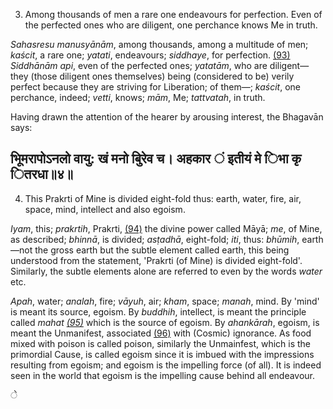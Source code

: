 3. Among thousands of men a rare one endeavours for perfection. Even of the perfected ones who are diligent, one perchance knows Me in truth.

*Sahasresu manusyānām*, among thousands, among a multitude of men; *kaścit*, a rare one; *yatati*, endeavours; *siddhaye*, for perfection. [\(93\)](#page--1-0) *Siddhānām api*, even of the perfected ones; *yatatām*, who are diligent—they (those diligent ones themselves) being (considered to be) verily perfect because they are striving for Liberation; of them—; *kaścit*, one perchance, indeed; *vetti*, knows; *mām*, Me; *tattvatah*, in truth.

Having drawn the attention of the hearer by arousing interest, the Bhagavān says:

## भूिमरापोऽनलो वायु: खं मनो बुिरेव च। अहकार ं इतीयं मे िभा कृ ितरधा॥४॥

4. This Prakrti of Mine is divided eight-fold thus: earth, water, fire, air, space, mind, intellect and also egoism.

*Iyam*, this; *prakrtih*, Prakrti, [\(94\)](#page--1-1) the divine power called Māyā; *me*, of Mine, as described; *bhinnā*, is divided; *asṭadhā*, eight-fold; *iti*, thus: *bhūmih*, earth—not the gross earth but the subtle element called earth, this being understood from the statement, 'Prakrti (of Mine) is divided eight-fold'. Similarly, the subtle elements alone are referred to even by the words *water* etc.

*Apah*, water; *analah*, fire; *vāyuh*, air; *kham*, space; *manah*, mind. By 'mind' is meant its source, egoism. By *buddhih*, intellect, is meant the principle called *mahat [\(95\)](#page--1-2)* which is the source of egoism. By *ahankārah*, egoism, is meant the Unmanifest, associated [\(96\)](#page--1-3) with (Cosmic) ignorance. As food mixed with poison is called poison, similarly the Unmainfest, which is the primordial Cause, is called egoism since it is imbued with the impressions resulting from egoism; and egoism is the impelling force (of all). It is indeed seen in the world that egoism is the impelling cause behind all endeavour.

े